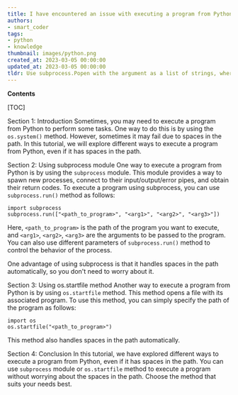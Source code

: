 ```yaml
---
title: I have encountered an issue with executing a program from Python using os.system because of spaces in the path. can you suggest an alternative method?
authors:
- smart_coder
tags:
- python
- knowledge
thumbnail: images/python.png
created_at: 2023-03-05 00:00:00
updated_at: 2023-03-05 00:00:00
tldr: Use subprocess.Popen with the argument as a list of strings, where each string is a separate command-line argument.
---
```


**Contents**

[TOC]

Section 1: Introduction
Sometimes, you may need to execute a program from Python to perform some tasks. One way to do this is by using the `os.system()` method. However, sometimes it may fail due to spaces in the path. In this tutorial, we will explore different ways to execute a program from Python, even if it has spaces in the path.

Section 2: Using subprocess module
One way to execute a program from Python is by using the `subprocess` module. This module provides a way to spawn new processes, connect to their input/output/error pipes, and obtain their return codes. To execute a program using subprocess, you can use `subprocess.run()` method as follows:

```
import subprocess
subprocess.run(["<path_to_program>", "<arg1>", "<arg2>", "<arg3>"])
```

Here, `<path_to_program>` is the path of the program you want to execute, and `<arg1>`, `<arg2>`, `<arg3>` are the arguments to be passed to the program. You can also use different parameters of `subprocess.run()` method to control the behavior of the process.

One advantage of using subprocess is that it handles spaces in the path automatically, so you don't need to worry about it.

Section 3: Using os.startfile method
Another way to execute a program from Python is by using `os.startfile` method. This method opens a file with its associated program. To use this method, you can simply specify the path of the program as follows:

```
import os
os.startfile("<path_to_program>")
```

This method also handles spaces in the path automatically.

Section 4: Conclusion
In this tutorial, we have explored different ways to execute a program from Python, even if it has spaces in the path. You can use `subprocess` module or `os.startfile` method to execute a program without worrying about the spaces in the path. Choose the method that suits your needs best.
